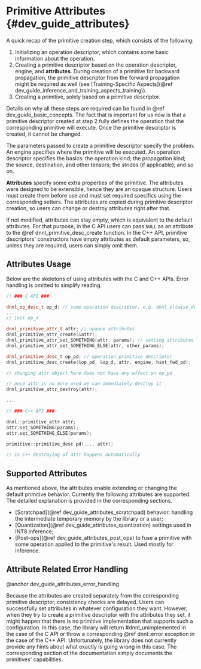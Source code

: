 Primitive Attributes {#dev_guide_attributes}
============================================

A quick recap of the primitive creation step, which consists of the following:
1. Initializing an operation descriptor, which contains some basic information
   about the operation.
2. Creating a primitive descriptor based on the operation descriptor, engine,
   and **attributes**. During creation of a primitive for backward propagation,
   the primitive descriptor from the forward propagation might be required as
   well (see [Training-Specific Aspects](@ref dev_guide_inference_and_training_aspects_training)).
3. Creating a primitive, solely based on a primitive descriptor.

Details on why all these steps are required can be found in
@ref dev_guide_basic_concepts. The fact that is important for us now is that
a primitive descriptor created at step 2 fully defines the operation that the
corresponding primitive will execute. Once the primitive descriptor is created,
it cannot be changed.

The parameters passed to create a primitive descriptor specify the problem. An
engine specifies where the primitive will be executed. An operation descriptor
specifies the basics: the operation kind; the propagation kind; the source,
destination, and other tensors; the strides (if applicable); and so on.

**Attributes** specify some extra properties of the primitive. The attributes
were designed to be extensible, hence they are an opaque structure. Users must
create them before use and must set required specifics using the corresponding
setters. The attributes are copied during primitive descriptor creation, so
users can change or destroy attributes right after that.

If not modified, attributes can stay empty, which is equivalent to the default
attributes. For that purpose, in the C API users can pass `NULL` as an
attribute to the @ref dnnl_primitive_desc_create function. In the C++ API,
primitive descriptors' constructors have empty attributes as default
parameters, so, unless they are required, users can simply omit them.

## Attributes Usage

Below are the skeletons of using attributes with the C and C++ APIs. Error
handling is omitted to simplify reading.

~~~cpp
// ### C API ###

dnnl_op_desc_t op_d; // some operation descriptor, e.g. dnnl_eltwise_desc_t
...
// init op_d

dnnl_primitive_attr_t attr; // opaque attributes
dnnl_primitive_attr_create(&attr);
dnnl_primitive_attr_set_SOMETHING(attr, params); // setting attributes params
dnnl_primitive_attr_set_SOMETHING_ELSE(attr, other_params);

dnnl_primitive_desc_t op_pd; // operation primitive descriptor
dnnl_primitive_desc_create(&op_pd, &op_d, attr, engine, hint_fwd_pd);

// changing attr object here does not have any effect on op_pd

// once attr is no more used we can immediately destroy it
dnnl_primitive_attr_destroy(attr);

...

// ### C++ API ###

dnnl::primitive_attr attr;
attr.set_SOMETHING(params);
attr.set_SOMETHING_ELSE(params);

primitive::primitive_desc pd(..., attr);

// in C++ destroying of attr happens automatically

~~~

## Supported Attributes

As mentioned above, the attributes enable extending or changing the default
primitive behavior. Currently the following attributes are supported.
The detailed explanation is provided in the corresponding sections.

- [Scratchpad](@ref dev_guide_attributes_scratchpad) behavior: handling the
  intermediate temporary memory by the library or a user;
- [Quantization](@ref dev_guide_attributes_quantization) settings used in INT8
  inference;
- [Post-ops](@ref dev_guide_attributes_post_ops) to fuse a primitive with
  some operation applied to the primitive's result. Used mostly for inference.


## Attribute Related Error Handling
@anchor dev_guide_attributes_error_handling

Because the attributes are created separately from the corresponding primitive
descriptor, consistency checks are delayed. Users can successfully set
attributes in whatever configuration they want. However, when they try to
create a primitive descriptor with the attributes they set, it might happen
that there is no primitive implementation that supports such a configuration.
In this case, the library will return #dnnl_unimplemented in the case of the C
API or throw a corresponding @ref dnnl::error exception in the case of the C++
API. Unfortunately, the library does not currently provide any hints about what
exactly is going wrong in this case. The corresponding section of the
documentation simply documents the primitives' capabilities.

